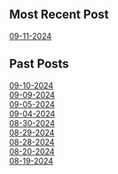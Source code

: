 ## Most Recent Post

[09-11-2024](./Blogs/09-11-2024.md)

## Past Posts

[09-10-2024](./Blogs/09-10-2024.md)\
[09-09-2024](./Blogs/09-09-2024.md)\
[09-05-2024](./Blogs/09-05-2024.md)\
[09-04-2024](./Blogs/09-04-2024.md)\
[08-30-2024](./Blogs/08-30-2024.md)\
[08-29-2024](./Blogs/08-29-2024.md)\
[08-28-2024](./Blogs/08-28-2024.md)\
[08-20-2024](./Blogs/08-20-2024.md)\
[08-19-2024](./Blogs/08-19-2024.md)
